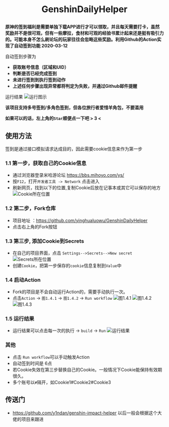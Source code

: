 <h1 align="center">

GenshinDailyHelper

</h1>

**原神的签到福利是需要单独下载APP进行才可以领取，并且每天需要打卡，虽然奖励并不是很可观，但有一些摩拉，食材和可观的经验书累计起来还是挺有吸引力的。可能本身不怎么刷论坛的玩家往往会忽略这些奖励。利用Github的Action实现了自动签到功能 2020-03-12**

自动签到步骤为
* **获取账号信息（区域和UID）**
* **判断是否已经完成签到**
* **未进行签到到执行签到动作**
* **上述任何步骤出现异常都将判定为失败，并通过Github邮件提醒**

运行结果
![运行图示](https://cdn.jsdelivr.net/gh/yinghualuowu/SakuraWallpaper@74c46f44/cnblog/head/genshin/buildsuccess.png)

**该项目支持多号签到/多角色签到，但各位旅行者爱惜羊角包，不要滥用**

**如果可以的话，左上角的```Star```顺便点一下吧 > 3 <**

## 使用方法
签到是通过接口模拟请求达成目的，因此需要cookie信息来作为第一步

### 1.1 第一步，获取自己的Cookie信息
- 通过浏览器登录米哈游论坛 https://bbs.mihoyo.com/ys/
- 按```F12```，打开```开发者工具 -> Network``` 点击进入
- 刷新网页，找到以下的位置,复制Cookie后放在记事本或其它可以保存的地方
![Cookie所在位置](https://cdn.jsdelivr.net/gh/yinghualuowu/SakuraWallpaper@74c46f44/cnblog/head/genshin/cookie.png)

### 1.2 第二步，Fork仓库
- 项目地址 ：https://github.com/yinghualuowu/GenshinDailyHelper
- 点击右上角的Fork按钮

### 1.3 第三步, 添加Cookie到Secrets
- 在自己的项目界面，点击 ```Settings-->Secrets-->New secret```
![Secrets所在位置](https://cdn.jsdelivr.net/gh/yinghualuowu/SakuraWallpaper@74c46f44/cnblog/head/genshin/setting.png)
- 创建```Cookie```，把第一步保存的```cookie```信息复制到```Value```中

### 1.4 启动Action
- Fork的项目是不会自动运行Action的，需要手动执行一次。
- 点击```Action``` -> ```图1.4.1``` -> ```图1.4.2``` -> ```Run workflow```
![图1.4.1](https://cdn.jsdelivr.net/gh/yinghualuowu/SakuraWallpaper@74c46f44/cnblog/head/genshin/understandflow.png)
![图1.4.2](https://cdn.jsdelivr.net/gh/yinghualuowu/SakuraWallpaper@74c46f44/cnblog/head/genshin/enableflow.png)
![图1.4.3](https://cdn.jsdelivr.net/gh/yinghualuowu/SakuraWallpaper@74c46f44/cnblog/head/genshin/runflow.png)

### 1.5 运行结果
- 运行结果可以点击每一次的执行 -> ```build``` -> ```Run```
![运行结果](https://cdn.jsdelivr.net/gh/yinghualuowu/SakuraWallpaper@74c46f44/cnblog/head/genshin/buildflow.png)

### 其他
- 点击 ```Run workflow```可以手动触发Action
- 自动签到时间是 6点
- 若Cookie失效在第三步替换自己的Cookie。一般情况下Cookie能保持有效期很久。
- 多个账号以```#```隔开，如Cookie1#Cookie2#Cookie3

## 传送门
- https://github.com/y1ndan/genshin-impact-helper 以后一般会根据这个大佬的项目来跟进
